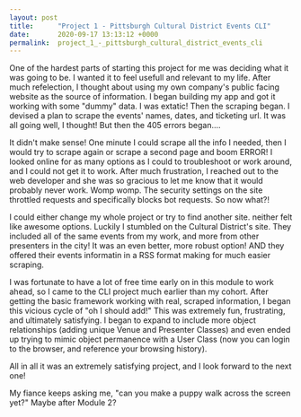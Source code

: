 ```yaml
---
layout: post
title:      "Project 1 - Pittsburgh Cultural District Events CLI"
date:       2020-09-17 13:13:12 +0000
permalink:  project_1_-_pittsburgh_cultural_district_events_cli
---
```


One of the hardest parts of starting this project for me was deciding what it was going to be. I wanted it to feel usefull and relevant to my life. After much refelection, I thought about using my own company's public facing website as the source of information. I began building my app and got it working with some "dummy" data. I was extatic! Then the scraping began. I devised a plan to scrape the events' names, dates, and ticketing url. It was all going well, I thought! But then the 405 errors began....

It didn't make sense! One minute I could scrape all the info I needed, then I would try to scrape again or scrape a second page and boom ERROR! I looked online for as many options as I could to troubleshoot or work around, and I could not get it to work. After much frustration, I reached out to the web developer and she was so gracious to let me know that it would probably never work. Womp womp. The security settings on the site throttled requests and specifically blocks bot requests. So now what?!

I could either change my whole project or try to find another site. neither felt like awesome options. Luckily I stumbled on the Cultural District's site. They included all of the same events from my work, and more from other presenters in the city! It was an even better, more robust option! AND they offered their events informatin in a RSS format making for much easier scraping. 

I was fortunate to have a lot of free time early on in this module to work ahead, so I came to the CLI project much earlier than my cohort. After getting the basic framework working with real, scraped information, I began this vicious cycle of "oh I should add!" This was extremely fun, frustrating, and ultimately satisfying. I began to expand to include more object relationships (adding unique Venue and Presenter Classes) and even ended up trying to mimic object permanence with a User Class (now you can login to the browser, and reference your browsing history).

All in all it was an extremely satisfying project, and I look forward to the next one! 

My fiance keeps asking me, "can you make a puppy walk across the screen yet?" Maybe after Module 2?
